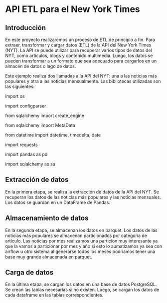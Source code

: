﻿# API ETL para el New York Times

## Introducción

En este proyecto realizaremos un proceso de ETL de principio a fin. Para extraer, transformar y cargar datos (ETL) de la API del New York Times (NYT). La API se puede utilizar para recuperar varios tipos de datos del NYT, como artículos, blogs y contenido multimedia. Luego, los datos se pueden transformar a un formato que sea adecuado para cargarlos en un almacén de datos o lago de datos.

Este ejemplo realiza dos llamadas a la API del NYT: una a las noticias más populares y otra a las noticias mensualmente. Las bibliotecas utilizadas son las siguientes:

import os

import configparser

from sqlalchemy import create\_engine

from sqlalchemy import MetaData

from datetime import datetime, timedelta, date

import requests

import pandas as pd

import sqlalchemy as sa

## Extracción de datos

En la primera etapa, se realiza la extracción de datos de la API del NYT. Se recuperan los datos de las noticias más populares y las noticias mensuales. Los datos se guardan en un DataFrame de Pandas.

## Almacenamiento de datos

En la segunda etapa, se almacenan los datos en parquet. Los datos de las noticias más populares se almacenan particionados por categoría de artículo. Las noticias por mes realizamos una particion muy interesante ya que la vamos a particionar por mes y año si esto lo aumatizamos ya sea con airflow u otro sistema al generarse todos los meses podriamos tener una base muy grande almacenada en parquet. 

## Carga de datos

En la última etapa, se cargan los datos en una base de datos PostgreSQL. Se crean las tablas necesarias si no existen. Luego, se cargan los datos de cada dataframe en las tablas correspondientes. 

